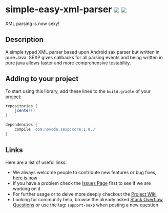 # simple-easy-xml-parser [![](http://ci.novoda.com/buildStatus/icon?job=simple-easy-xml-parser)](http://ci.novoda.com/job/simple-easy-xml-parser/lastBuild/console) [![](https://raw.githubusercontent.com/novoda/novoda/master/assets/btn_apache_lisence.png)](LICENSE.txt)

XML parsing is now sexy!


## Description

A simple typed XML parser based upon Android sax parser but written in pure Java. SEXP gives callbacks for all parsing events and being written in pure java allows faster and more comprehensive testability.


## Adding to your project

To start using this library, add these lines to the `build.gradle` of your project:

```groovy
repositories {
    jcenter()
}

dependencies {
    compile 'com.novoda.sexp:core:1.0.3'
}
```


## Links

Here are a list of useful links:

 * We always welcome people to contribute new features or bug fixes, [here is how](https://github.com/novoda/novoda/blob/master/CONTRIBUTING.md)
 * If you have a problem check the [Issues Page](https://github.com/novoda/simple-easy-xml-parser/issues) first to see if we are working on it
 * For further usage or to delve more deeply checkout the [Project Wiki](https://github.com/novoda/simple-easy-xml-parser/wiki)
 * Looking for community help, browse the already asked [Stack Overflow Questions](http://stackoverflow.com/questions/tagged/support-sexp) or use the tag: `support-sexp` when posting a new question
